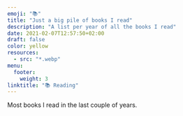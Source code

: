```yaml
---
emoji: "📚"
title: "Just a big pile of books I read"
description: "A list per year of all the books I read"
date: 2021-02-07T12:57:50+02:00
draft: false
color: yellow
resources:
  - src: "*.webp"
menu:
  footer:
    weight: 3
linktitle: "📚 Reading"
---
```


Most books I read in the last couple of years.
